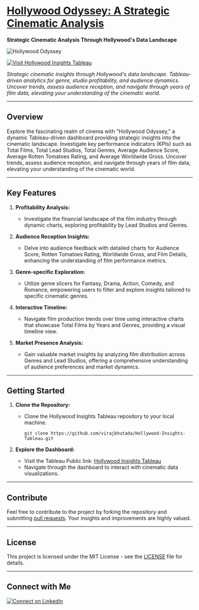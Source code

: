 

# [Hollywood Odyssey: A Strategic Cinematic Analysis](https://public.tableau.com/app/profile/viraj.bhutada/viz/HollywoodInsights_ACinematicAnalysis/Dashboard1)
**Strategic Cinematic Analysis Through Hollywood's Data Landscape**

![Hollywood Odyssey](https://github.com/virajbhutada/Hollywood-Insights-Tableau/assets/143819712/69b95fe0-116f-4fdd-8ce8-a387d87d1392)

[![Visit Hollywood Insights Tableau](https://img.shields.io/badge/Visit%20on-Tableau%20Public-blue)](https://public.tableau.com/app/profile/viraj.bhutada/vizzes)

*Strategic cinematic insights through Hollywood's data landscape. Tableau-driven analytics for genre, studio profitability, and audience dynamics. Uncover trends, assess audience reception, and navigate through years of film data, elevating your understanding of the cinematic world.*

---

## Overview

Explore the fascinating realm of cinema with "Hollywood Odyssey," a dynamic Tableau-driven dashboard providing strategic insights into the cinematic landscape. Investigate key performance indicators (KPIs) such as Total Films, Total Lead Studios, Total Genres, Average Audience Score, Average Rotten Tomatoes Rating, and Average Worldwide Gross. Uncover trends, assess audience reception, and navigate through years of film data, elevating your understanding of the cinematic world.

---

## Key Features

1. **Profitability Analysis:**
   - Investigate the financial landscape of the film industry through dynamic charts, exploring profitability by Lead Studios and Genres.

2. **Audience Reception Insights:**
   - Delve into audience feedback with detailed charts for Audience Score, Rotten Tomatoes Rating, Worldwide Gross, and Film Details, enhancing the understanding of film performance metrics.

3. **Genre-specific Exploration:**
   - Utilize genre slicers for Fantasy, Drama, Action, Comedy, and Romance, empowering users to filter and explore insights tailored to specific cinematic genres.

4. **Interactive Timeline:**
   - Navigate film production trends over time using interactive charts that showcase Total Films by Years and Genres, providing a visual timeline view.

5. **Market Presence Analysis:**
   - Gain valuable market insights by analyzing film distribution across Genres and Lead Studios, offering a comprehensive understanding of audience preferences and market dynamics.

---

## Getting Started

1. **Clone the Repository:**
   - Clone the Hollywood Insights Tableau repository to your local machine.
     ```
     git clone https://github.com/virajbhutada/Hollywood-Insights-Tableau.git
     ```

2. **Explore the Dashboard:**
   - Visit the Tableau Public link: [Hollywood Insights Tableau](https://public.tableau.com/app/profile/viraj.bhutada/vizzes)
   - Navigate through the dashboard to interact with cinematic data visualizations.


---

## Contribute

Feel free to contribute to the project by forking the repository and submitting [pull requests](https://github.com/virajbhutada/Hollywood-Insights-Tableau/pulls). Your insights and improvements are highly valued.

---

## License

This project is licensed under the MIT License - see the [LICENSE](LICENSE) file for details.


---

## Connect with Me

[![Connect on LinkedIn](https://img.shields.io/badge/Connect%20on-LinkedIn-blue)](https://www.linkedin.com/in/virajnbhutada24/)



